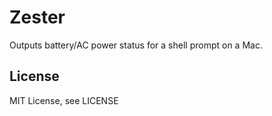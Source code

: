 # Zester

Outputs battery/AC power status for a shell prompt on a Mac.

## License

MIT License, see LICENSE
